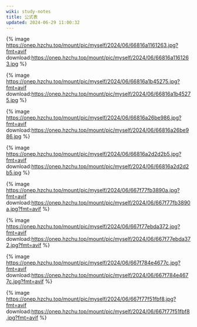 ```yaml
---
wiki: study-notes
title: 公式表
updated: 2024-06-29 11:00:32
---
```


{% image https://onep.hzchu.top/mount/pic/myself/2024/06/66816a1161263.jpg?fmt=avif download:https://onep.hzchu.top/mount/pic/myself/2024/06/66816a1161263.jpg %}

{% image https://onep.hzchu.top/mount/pic/myself/2024/06/66816a1b45275.jpg?fmt=avif download:https://onep.hzchu.top/mount/pic/myself/2024/06/66816a1b45275.jpg %}

{% image https://onep.hzchu.top/mount/pic/myself/2024/06/66816a26be986.jpg?fmt=avif download:https://onep.hzchu.top/mount/pic/myself/2024/06/66816a26be986.jpg %}

{% image https://onep.hzchu.top/mount/pic/myself/2024/06/66816a2d2d2b5.jpg?fmt=avif download:https://onep.hzchu.top/mount/pic/myself/2024/06/66816a2d2d2b5.jpg %}

{% image https://onep.hzchu.top/mount/pic/myself/2024/06/667f77fb3890a.jpg?fmt=avif download:https://onep.hzchu.top/mount/pic/myself/2024/06/667f77fb3890a.jpg?fmt=avif %}

{% image https://onep.hzchu.top/mount/pic/myself/2024/06/667f77ebda372.jpg?fmt=avif download:https://onep.hzchu.top/mount/pic/myself/2024/06/667f77ebda372.jpg?fmt=avif %}

{% image https://onep.hzchu.top/mount/pic/myself/2024/06/667f784e4677c.jpg?fmt=avif download:https://onep.hzchu.top/mount/pic/myself/2024/06/667f784e4677c.jpg?fmt=avif %}

{% image https://onep.hzchu.top/mount/pic/myself/2024/06/667f77f51fbf8.jpg?fmt=avif download:https://onep.hzchu.top/mount/pic/myself/2024/06/667f77f51fbf8.jpg?fmt=avif %}